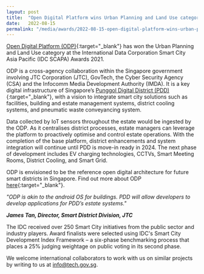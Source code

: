 ```yaml
---
layout: post
title:  "Open Digital Platform wins Urban Planning and Land Use category at the IDC Smart City Asia Pacific Awards 2021  "
date:   2022-08-15
permalink: "/media/awards/2022-08-15-open-digital-platform-wins-urban-planning-land-use-category-idc-smart-city-asia-pacific-awards-2021"
---
```


[Open Digital Platform (ODP)](https://www.tech.gov.sg/media/technews/building-an-operating-system-for-punggol-digital-district){:target="_blank"} has won the Urban Planning and Land Use category at the International Data Corporation Smart City Asia Pacific (IDC SCAPA) Awards 2021.

ODP is a cross-agency collaboration within the Singapore government involving JTC Corporation (JTC), GovTech, the Cyber Security Agency (CSA) and the Infocomm Media Development Authority (IMDA). It is a key digital infrastructure of Singapore’s [Punggol Digital District (PDD)](https://estates.jtc.gov.sg/pdd){:target="_blank"}, with a vision to integrate smart city solutions such as facilities, building and estate management systems, district cooling systems, and pneumatic waste conveyancing system. 

Data collected by IoT sensors throughout the estate would be ingested by the ODP. As it centralises district processes, estate managers can leverage the platform to proactively optimise and control estate operations. With the completion of the base platform, district enhancements and system integration will continue until PDD is move-in ready in 2024. The next phase of development includes EV charging technologies, CCTVs, Smart Meeting Rooms, District Cooling, and Smart Grid. 

ODP is envisioned to be the reference open digital architecture for future smart districts in Singapore. Find out more about ODP [here](https://www.jtc.gov.sg/about-jtc/news-and-stories/feature-stories/open-digital-platform-the-digital-backbone-of-pdd){:target="_blank"}.

*"ODP is akin to the android OS for buildings. PDD will allow developers to develop applications for PDD’s estate systems."*

<i><b>James Tan, Director, Smart District Division, JTC</b></i>

The IDC received over 250 Smart City initiatives from the public sector and industry players. Award finalists were selected using IDC's Smart City Development Index Framework – a six-phase benchmarking process that places a 25% judging weightage on public voting in its second phase.

We welcome international collaborators to work with us on similar projects by writing to us at <info@tech.gov.sg>.

